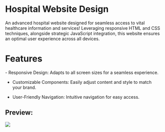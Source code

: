 # Hospital Website Design



<p> An advanced hospital website designed for seamless access to vital healthcare information and services! Leveraging responsive HTML and CSS techniques, alongside strategic JavaScript integration, this website ensures an optimal user experience across all devices.</p>

<h1>Features</h1>

<list>
- Responsive Design: Adapts to all screen sizes for a seamless experience.
  
- Customizable Components: Easily adjust content and style to match your brand.
  
- User-Friendly Navigation: Intuitive navigation for easy access.
</list>

<h2> Preview: </h2>

![](screenshot.gif)

